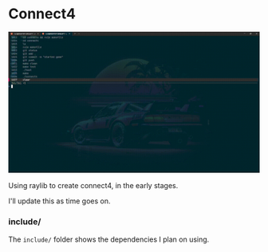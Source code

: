 # Connect4

![](https://github.com/Sieep-Coding/Connect4/blob/master/example.gif)

Using raylib to create connect4, in the early stages.

I'll update this as time goes on.

### include/

The `include/` folder shows the dependencies I plan on using.


